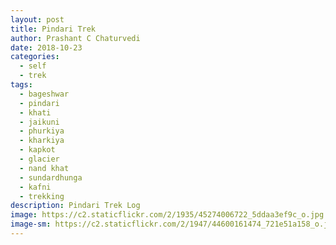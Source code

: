 ```yaml
---
layout: post
title: Pindari Trek
author: Prashant C Chaturvedi
date: 2018-10-23
categories:
  - self
  - trek
tags:
  - bageshwar
  - pindari
  - khati
  - jaikuni
  - phurkiya
  - kharkiya
  - kapkot
  - glacier
  - nand khat
  - sundardhunga
  - kafni
  - trekking
description: Pindari Trek Log
image: https://c2.staticflickr.com/2/1935/45274006722_5ddaa3ef9c_o.jpg
image-sm: https://c2.staticflickr.com/2/1947/44600161474_721e51a158_o.jpg
---
```

